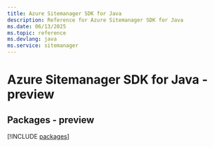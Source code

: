 ```yaml
---
title: Azure Sitemanager SDK for Java
description: Reference for Azure Sitemanager SDK for Java
ms.date: 06/13/2025
ms.topic: reference
ms.devlang: java
ms.service: sitemanager
---
```

# Azure Sitemanager SDK for Java - preview
## Packages - preview
[!INCLUDE [packages](sitemanager-index.md)]